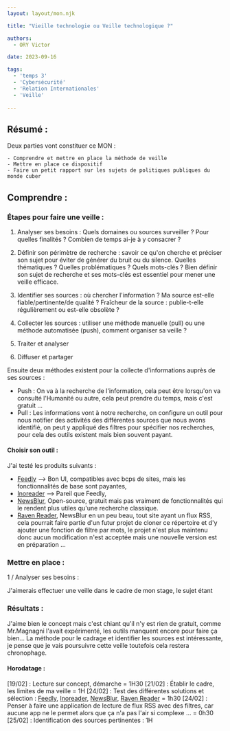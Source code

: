 ```yaml
---
layout: layout/mon.njk

title: "Vieille technologie ou Veille technologique ?"

authors:
  - ORY Victor

date: 2023-09-16

tags:
  - 'temps 3'
  - 'Cybersécurité'
  - 'Relation Internationales'
  - 'Veille'
  
---
```

## Résumé :

Deux parties vont constituer ce MON :

    - Comprendre et mettre en place la méthode de veille 
    - Mettre en place ce dispositif
    - Faire un petit rapport sur les sujets de politiques publiques du monde cuber

## Comprendre :

### Étapes pour faire une veille : 

1) Analyser ses besoins : Quels domaines ou sources surveiller ? Pour quelles finalités ? Combien de temps ai-je à y consacrer ?

2) Définir son périmètre de recherche : savoir ce qu'on cherche et préciser son sujet pour éviter de générer du bruit ou du silence. Quelles thématiques ? Quelles problématiques ? Quels mots-clés ? Bien définir son sujet de recherche et ses mots-clés est essentiel pour mener une veille efficace.

3) Identifier ses sources : où chercher l'information ? Ma source est-elle fiable/pertinente/de qualité ? Fraîcheur de la source : publie-t-elle régulièrement ou est-elle obsolète ?

4) Collecter les sources : utiliser une méthode manuelle (pull) ou une méthode automatisée (push), comment organiser sa veille ?

5) Traiter et analyser

6) Diffuser et partager
  
Ensuite deux méthodes existent pour la collecte d'informations auprès de ses sources :

   - Push : On va à la recherche de l'information, cela peut être lorsqu'on va consulté l'Humanité ou autre, cela peut prendre du temps, mais c'est gratuit ...
   - Pull : Les informations vont à notre recherche, on configure un outil pour nous notifier des activités des différentes sources que nous avons identifié, on peut y appliqué des filtres pour spécifier nos recherches, pour cela des outils existent mais bien souvent payant.

#### Choisir son outil :

J'ai testé les produits suivants :

  - [Feedly](https://feedly.com/) --> Bon UI, compatibles avec bcps de sites, mais les fonctionnalités de base sont payantes, 
  - [Inoreader](https://www.inoreader.com/fr/) --> Pareil que Feedly, 
  - [NewsBlur](https://newsblur.com/), Open-source, gratuit mais pas vraiment de fonctionnalités qui le rendent plus utiles qu'une recherche classique.
  - [Raven Reader](https://github.com/hello-efficiency-inc/raven-reader), NewsBlur en un peu beau, tout site ayant un flux RSS, cela pourrait faire partie d'un futur projet de cloner ce répertoire et d'y ajouter une fonction de filtre par mots, le projet n'est plus maintenu donc aucun modification n'est acceptée mais une nouvelle version est en préparation ...

### Mettre en place :

1 / Analyser ses besoins :

J'aimerais effectuer une veille dans le cadre de mon stage, le sujet étant 

### Résultats :

J'aime bien le concept mais c'est chiant qu'il n'y est rien de gratuit, comme Mr.Magnagni l'avait expérimenté, les outils manquent encore pour faire ça bien... La méthode pour le cadrage et identifier les sources est intéressante, je pense que je vais poursuivre cette veille toutefois cela restera chronophage.

#### Horodatage :

[19/02] : Lecture sur concept, démarche = 1H30
[21/02] : Établir le cadre, les limites de ma veille  = 1H
[24/02] : Test des différentes solutions et sélection : [Feedly](https://feedly.com/), [Inoreader](https://www.inoreader.com/fr/), [NewsBlur](https://newsblur.com/), [Raven Reader](https://github.com/hello-efficiency-inc/raven-reader) = 1h30
[24/02] : Penser à faire une application de lecture de flux RSS avec des filtres, car aucune app ne le permet alors que ça n'a pas l'air si complexe ... = 0h30
[25/02] : Identification des sources pertinentes : 1H
